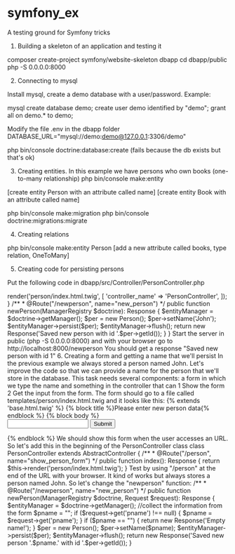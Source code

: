 # symfony_ex
A testing ground for Symfony tricks

1. Building a skeleton of an application and testing it

composer create-project symfony/website-skeleton dbapp
cd dbapp/public
php -S 0.0.0.0:8000


2. Connecting to mysql

Install mysql, create a demo database with a user/password.
Example:

mysql
create database demo;
create user demo identified by "demo";
grant all on demo.* to demo;

Modify the file .env in the dbapp folder
DATABASE_URL="mysql://demo:demo@127.0.0.1:3306/demo"

php bin/console doctrine:database:create
(fails because the db exists but that's ok)

3. Creating entities. In this example we have persons who own books (one-to-many relationship)
php bin/console make:entity

[create entity Person with an attribute called name]
[create entity Book with an attribute called name]

php bin/console make:migration
php bin/console doctrine:migrations:migrate

4. Creating relations

php bin/console make:entity
Person
[add a new attribute called books, type relation, OneToMany]

5. Creating code for persisting persons

Put the following code in dbapp/src/Controller/PersonController.php

<?php
namespace App\Controller;
use App\Entity\Person; 
use Symfony\Bundle\FrameworkBundle\Controller\AbstractController;
use Symfony\Component\HttpFoundation\Response;
use Symfony\Component\Routing\Annotation\Route;
use Doctrine\Persistence\ManagerRegistry;


class PersonController extends AbstractController
{
    #[Route('/person', name: 'person')]
    public function index(): Response
    {
        return $this->render('person/index.html.twig', [
            'controller_name' => 'PersonController',
        ]);
    }

    /**
     * @Route("/newperson", name="new_person")
     */
    public function newPerson(ManagerRegistry $doctrine): Response
    {
        $entityManager = $doctrine->getManager();
        $per = new Person();
        $per->setName('John');
        $entityManager->persist($per);
        $entityManager->flush();
        return new Response('Saved new person with id '.$per->getId());
    }
}

Start the server in public (php -S 0.0.0.0:8000) and with your browser go to http://localhost:8000/newperson
You should get a response "Saved new person with id 1"

6. Creating a form and getting a name that we'll persist

In the previous example we always stored a person named John. Let's improve the code so that we can provide a
name for the person that we'll store in the database.

This task needs several components: a form in which we type the name and something in the controller that can 
1 Show the form
2 Get the input from the form.

The form should go to a file called templates/person/index.html.twig and it looks like this:

{% extends 'base.html.twig' %}

{% block title %}Please enter new person data{% endblock %}

{% block body %}
<form action="/newperson">
    <input type="text" name="pname" required>
    <input type="submit" value="Submit">
</form>
{% endblock %}


We should show this form when the user accesses an URL. So let's add this in the beginning of the 
PersonController class

class PersonController extends AbstractController
{
    /**
     * @Route("/person", name="show_person_form")
     */
    public function index(): Response
    {
        return $this->render('person/index.html.twig');
    }
     
Test by using "/person" at the end of the URL with your browser. It kind of works but always stores
a person named John. So let's change the "newperson" function:

    /**
     * @Route("/newperson", name="new_person")
     */
    public function newPerson(ManagerRegistry $doctrine, Request $request): Response
    {
        $entityManager = $doctrine->getManager();
        //collect the information from the form
        $pname = "";
        if ($request->get('pname') !== null) {
            $pname = $request->get('pname');
        }
        if ($pname == "") { return new Response('Empty name!'); }
        $per = new Person();
        $per->setName($pname);
        $entityManager->persist($per);
        $entityManager->flush();
        return new Response('Saved new person '.$pname.' with id '.$per->getId());
    }







